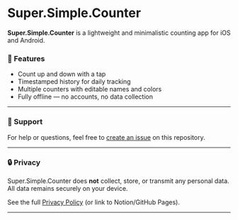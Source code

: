 # Super.Simple.Counter

**Super.Simple.Counter** is a lightweight and minimalistic counting app for iOS and Android.

### 🔧 Features

- Count up and down with a tap
- Timestamped history for daily tracking
- Multiple counters with editable names and colors
- Fully offline — no accounts, no data collection

---

### 💬 Support

For help or questions, feel free to [create an issue](https://github.com/LeChef/Super.Simple.Counter./issues) on this repository.

---

### 🔒 Privacy

Super.Simple.Counter does **not** collect, store, or transmit any personal data. All data remains securely on your device.

See the full [Privacy Policy](./privacy-policy.txt) (or link to Notion/GitHub Pages).

---
